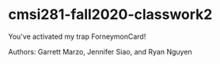# cmsi281-fall2020-classwork2
You've activated my trap ForneymonCard!

Authors: Garrett Marzo, Jennifer Siao, and Ryan Nguyen

